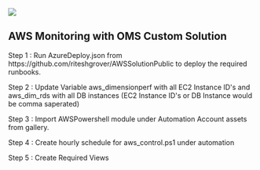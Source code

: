 <html>

<body>
<a href="https://portal.azure.com/#create/Microsoft.Template/uri/https%3A%2F%2Fraw.githubusercontent.com%2Farnav-1810%2Ffinal-project%2Fmaster%2Fproject%20json%20.json">
    <img src="https://camo.githubusercontent.com/9285dd3998997a0835869065bb15e5d500475034/687474703a2f2f617a7572656465706c6f792e6e65742f6465706c6f79627574746f6e2e706e67" data-canonical-src="http://azuredeploy.net/deploybutton.png" style="max-width:100%;">
</a>
<h2>AWS Monitoring with OMS Custom Solution</h2>

<p>Step 1 : Run AzureDeploy.json from https://github.com/riteshgrover/AWSSolutionPublic to deploy the required runbooks.</p>
<p>Step 2 : Update Variable aws_dimensionperf with all EC2 Instance ID's and aws_dim_rds with all DB instances (EC2 Instance ID's or DB Instance would be comma saperated)</p>
<p>Step 3 : Import AWSPowershell module under Automation Account assets from gallery.</p>
<p>Step 4 : Create hourly schedule for aws_control.ps1 under automation</p>
<p>Step 5 : Create Required Views</p>

</body>
</html>

